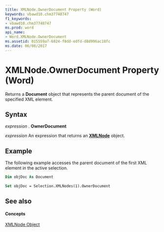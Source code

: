 ```yaml
---
title: XMLNode.OwnerDocument Property (Word)
keywords: vbawd10.chm37748747
f1_keywords:
- vbawd10.chm37748747
ms.prod: word
api_name:
- Word.XMLNode.OwnerDocument
ms.assetid: 015559a7-6824-f8dd-edfd-d8d996ac18fc
ms.date: 06/08/2017
---
```



# XMLNode.OwnerDocument Property (Word)

Returns a  **Document** object that represents the parent document of the specified XML element.


## Syntax

 _expression_ . **OwnerDocument**

 _expression_ An expression that returns an **[XMLNode](xmlnode-object-word.md)** object.


## Example

The following example accesses the parent document of the first XML element in the active selection.


```vb
Dim objDoc As Document 
 
Set objDoc = Selection.XMLNodes(1).OwnerDocument
```


## See also


#### Concepts


[XMLNode Object](xmlnode-object-word.md)


